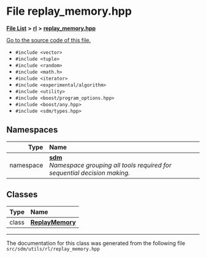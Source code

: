 
<NavBar active_item_id="2"/>

# File replay\_memory.hpp


[**File List**](files.md) **>** [**rl**](dir_1bc0c1e8b4bb5415537951e68df5cc3c.md) **>** [**replay\_memory.hpp**](replay__memory_8hpp.md)

[Go to the source code of this file.](replay__memory_8hpp_source.md)



* `#include <vector>`
* `#include <tuple>`
* `#include <random>`
* `#include <math.h>`
* `#include <iterator>`
* `#include <experimental/algorithm>`
* `#include <utility>`
* `#include <boost/program_options.hpp>`
* `#include <boost/any.hpp>`
* `#include <sdm/types.hpp>`









## Namespaces

| Type | Name |
| ---: | :--- |
| namespace | [**sdm**](namespacesdm.md) <br>_Namespace grouping all tools required for sequential decision making._  |

## Classes

| Type | Name |
| ---: | :--- |
| class | [**ReplayMemory**](classsdm_1_1ReplayMemory.md) <br> |














------------------------------
The documentation for this class was generated from the following file `src/sdm/utils/rl/replay_memory.hpp`